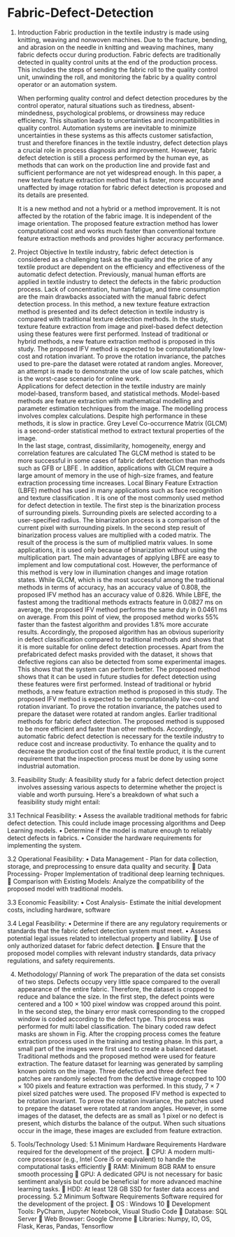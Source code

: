 # Fabric-Defect-Detection
1. Introduction 
 Fabric production in the textile industry is made using knitting, weaving and nonwoven 
machines. Due to the fracture, bending, and abrasion on the needle in knitting and weaving 
machines, many fabric defects occur during production. Fabric defects are traditionally 
detected in quality control units at the end of the production process. This includes the steps 
of sending the fabric roll to the quality control unit, unwinding the roll, and monitoring the 
fabric by a quality control operator or an automation system. 
 
   When performing quality control and defect detection procedures by the control operator, 
natural situations such as tiredness, absent-mindedness, psychological problems, or 
drowsiness may reduce efficiency. This situation leads to uncertainties and incompatibilities 
in quality control. Automation systems are inevitable to minimize uncertainties in these 
systems as this affects customer satisfaction, trust and therefore finances in the textile industry, 
defect detection plays a crucial role in process diagnosis and improvement. However, fabric 
defect detection is still a process performed by the human eye, as methods that can work on 
the production line and provide fast and sufficient performance are not yet widespread enough. 
In this paper, a new texture feature extraction method that is faster, more accurate and 
unaffected by image rotation for fabric defect detection is proposed and its details are 
presented. 
 
   It is a new method and not a hybrid or a method improvement. It is not affected by the rotation 
of the fabric image. It is independent of the image orientation. The proposed feature extraction 
method has lower computational cost and works much faster than conventional texture feature 
extraction methods and provides higher accuracy performance. 

2. Project Objective 
In textile industry, fabric defect detection is considered as a challenging task as the quality and 
the price of any textile product are dependent on the efficiency and effectiveness of the 
automatic defect detection. Previously, manual human efforts are applied in textile industry to 
detect the defects in the fabric production process. Lack of concentration, human fatigue, and 
time consumption are the main drawbacks associated with the manual fabric defect detection 
process. 
In this method, a new texture feature extraction method is presented and its defect detection in 
textile industry is compared with traditional texture detection methods. In the study, texture 
feature extraction from image and pixel-based defect detection using these features were first 
performed. Instead of traditional or hybrid methods, a new feature extraction method is 
proposed in this study. The proposed IFV method is expected to be computationally low-cost 
and rotation invariant. To prove the rotation invariance, the patches used to pre-pare the dataset 
were rotated at random angles. Moreover, an attempt is made to demonstrate the use of low 
scale patches, which is the worst-case scenario for online work.  
Applications for defect detection in the textile industry are mainly model-based, transform
based, and statistical methods. Model-based methods are feature extraction with mathematical 
modelling and parameter estimation techniques from the image. The modelling process 
involves complex calculations. Despite high performance in these methods, it is slow in 
practice. Grey Level Co-occurrence Matrix (GLCM) is a second-order statistical method 
to extract textural properties of the image.  
In the last stage, contrast, dissimilarity, homogeneity, energy and correlation features 
are calculated The GLCM method is stated to be more successful in some cases of fabric 
defect detection than methods such as GFB or LBFE . In addition, applications with 
GLCM require a large amount of memory in the use of high-size frames, and feature 
extraction processing time increases. 
Local Binary Feature Extraction (LBFE) method has used in many applications such as 
face recognition and texture classification . It is one of the most commonly used 
method for defect detection in textile. The first step is the binarization process of 
surrounding pixels. Surrounding pixels are selected according to a user-specified 
radius. The binarization process is a comparison of the current pixel with surrounding 
pixels. In the second step result of binarization process values are multiplied with a 
coded matrix. The result of the process is the sum of multiplied matrix values. In some 
applications, it is used only because of binarization without using the multiplication 
part. The main advantages of applying LBFE are easy to implement and low 
computational cost. However, the performance of this method is very low in 
illumination changes and image rotation states. 
While GLCM, which is the most successful among the traditional methods in terms of accuracy, 
has an accuracy value of 0.808, the proposed IFV method has an accuracy value of 0.826. While 
LBFE, the fastest among the traditional methods extracts feature in 0.0827 ms on average, the 
proposed IFV method performs the same duty in 0.0461 ms on average. 
From this point of view, the proposed method works 55% faster than the fastest algorithm and 
provides 1.8% more accurate results. Accordingly, the proposed algorithm has an obvious 
superiority in defect classification compared to traditional methods and shows that it is more 
suitable for online defect detection processes. Apart from the prefabricated defect masks 
provided with the dataset, it shows that defective regions can also be detected from some 
experimental images. This shows that the system can perform better. The proposed method 
shows that it can be used in future studies for defect detection using these features were first 
performed. Instead of traditional or hybrid methods, a new feature extraction method is 
proposed in this study. The proposed IFV method is expected to be computationally low-cost 
and rotation invariant. To prove the rotation invariance, the patches used to prepare the dataset 
were rotated at random angles. Earlier traditional methods for fabric defect detection. 
The proposed method is supposed to be more efficient and faster than other methods. 
Accordingly, automatic fabric defect detection is necessary for the textile industry to reduce 
cost and increase productivity. To enhance the quality and to decrease the production cost of 
the final textile product, it is the current requirement that the inspection process must be done 
by using some industrial automation.

3. Feasibility Study: 
A feasibility study for a fabric defect detection project involves assessing various aspects to 
determine whether the project is viable and worth pursuing. Here's a breakdown of what such 
a feasibility study might entail: 
 
 3.1 Technical Feasibility: 
 • Assess the available traditional methods for fabric defect detection. This could 
   include image processing algorithms and Deep Learning models. 
 • Determine if the model is mature enough to reliably detect defects in fabrics. 
 • Consider the hardware requirements for implementing the system. 
 
 3.2 Operational Feasibility: 
 • Data Management - Plan for data collection, storage, and preprocessing to ensure 
   data quality and security. 
  Data Processing- Proper Implementation of traditional deep learning techniques. 
  Comparison with Existing Models: Analyze the compatibility of the proposed 
 model with traditional models. 
 
 3.3 Economic Feasibility: 
 • Cost Analysis- Estimate the initial development costs, including hardware, 
   software 
 
 3.4 Legal Feasibility: 
 • Determine if there are any regulatory requirements or standards that the fabric defect 
   detection system must meet. 
 • Assess potential legal issues related to intellectual property and liability. 
  Use of only authorized dataset for fabric defect detection. 
  Ensure that the proposed model complies with relevant industry standards, data 
   privacy regulations, and safety requirements. 

4. Methodology/ Planning of work 
The preparation of the data set consists of two steps. Defects occupy very little space compared 
to the overall appearance of the entire fabric. Therefore, the dataset is cropped to reduce and 
balance the size. In the first step, the defect points were centered and a 100 × 100 pixel window 
was cropped around this point. In the second step, the binary error mask corresponding to the 
cropped window is coded according to the defect type. This process was performed for multi
label classification. The binary coded raw defect masks are shown in Fig. After the cropping 
process comes the feature extraction process used in the training and testing phase. In this part, a 
small part of the images were first used to create a balanced dataset. Traditional methods and the 
proposed method were used for feature extraction. The feature dataset for learning was generated 
by sampling known points on the image. Three defective and three defect free patches are 
randomly selected from the defective image cropped to 100 × 100 pixels and feature extraction 
was performed. In this study, 7 × 7 pixel sized patches were used. The proposed IFV method is 
expected to be rotation invariant. To prove the rotation invariance, the patches used to prepare the 
dataset were rotated at random angles. However, in some images of the dataset, the defects are as 
small as 1 pixel or no defect is present, which disturbs the balance of the output. When such 
situations occur in the image, these images are excluded from feature extraction. 

5. Tools/Technology Used: 
5.1 Minimum Hardware Requirements 
Hardware required for the development of the project. 
 CPU:  A modern multi-core processor (e.g., Intel Core i5 or equivalent) to handle the 
computational tasks efficiently 
 RAM:  Minimum 8GB RAM to ensure smooth processing 
 GPU: A dedicated GPU is not necessary for basic sentiment analysis but could be 
beneficial for more advanced machine learning tasks. 
 HDD: At least 128 GB SSD for faster data access and processing. 
5.2 Minimum Software Requirements 
Software required for the development of the project. 
 OS : Windows 10 
 Development Tools: PyCharm, Jupyter Notebook, Visual Studio Code 
 Database: SQL Server 
 Web Browser: Google Chrome 
 Libraries: Numpy, IO, OS, Flask, Keras, Pandas, Tensorflow
